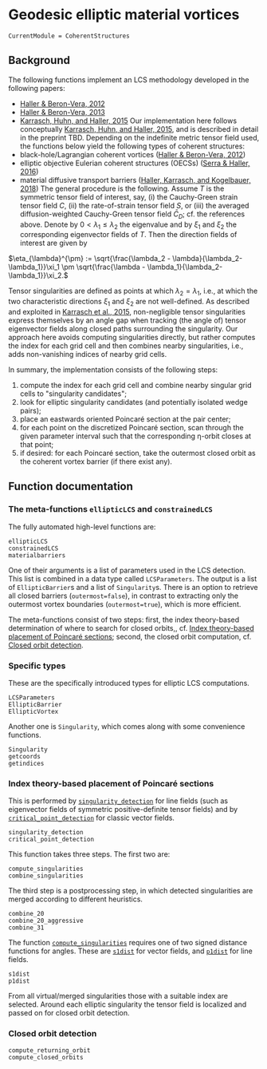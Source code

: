 # Geodesic elliptic material vortices

```@meta
CurrentModule = CoherentStructures
```

## Background

The following functions implement an LCS methodology developed in the following papers:
   * [Haller & Beron-Vera, 2012](https://doi.org/10.1016/j.physd.2012.06.012)
   * [Haller & Beron-Vera, 2013](https://doi.org/10.1017/jfm.2013.391)
   * [Karrasch, Huhn, and Haller, 2015](https://doi.org/10.1098/rspa.2014.0639)
Our implementation here follows conceptually [Karrasch, Huhn, and Haller, 2015](https://doi.org/10.1098/rspa.2014.0639),
and is described in detail in the preprint TBD.
Depending on the indefinite metric tensor field used, the functions below yield
the following types of coherent structures:
   * black-hole/Lagrangian coherent vortices ([Haller & Beron-Vera, 2012](https://doi.org/10.1017/jfm.2013.391))
   * elliptic objective Eulerian coherent structures (OECSs) ([Serra & Haller, 2016](https://doi.org/10.1063/1.4951720))
   * material diffusive transport barriers ([Haller, Karrasch, and Kogelbauer, 2018](https://doi.org/10.1073/pnas.1720177115))
The general procedure is the following. Assume $T$ is the symmetric tensor field
of interest, say, (i) the Cauchy-Green strain tensor field $C$, (ii) the
rate-of-strain tensor field $S$, or (iii) the averaged diffusion-weighted
Cauchy-Green tensor field $\bar{C}_D$; cf. the references above. Denote by
$0<\lambda_1\leq\lambda_2$ the eigenvalue and by $\xi_1$ and $\xi_2$ the
corresponding eigenvector fields of $T$. Then the direction fields of interest
are given by

$\eta_{\lambda}^{\pm} := \sqrt{\frac{\lambda_2 - \lambda}{\lambda_2-\lambda_1}}\xi_1 \pm \sqrt{\frac{\lambda - \lambda_1}{\lambda_2-\lambda_1}}\xi_2.$

Tensor singularities are defined as points at which $\lambda_2=\lambda_1$, i.e.,
at which the two characteristic directions $\xi_1$ and $\xi_2$ are not
well-defined. As described and exploited in
[Karrasch et al., 2015](https://doi.org/10.1098/rspa.2014.0639),
non-negligible tensor singularities express themselves by an angle gap when
tracking (the angle of) tensor eigenvector fields along closed paths surrounding
the singularity. Our approach here avoids computing singularities directly, but
rather computes the index for each grid cell and then combines nearby
singularities, i.e., adds non-vanishing indices of nearby grid cells.

In summary, the implementation consists of the following steps:
   1. compute the index for each grid cell and combine nearby singular grid cells
      to "singularity candidates";
   3. look for elliptic singularity candidates (and potentially isolated wedge
      pairs);
   4. place an eastwards oriented Poincaré section at the pair center;
   5. for each point on the discretized Poincaré section, scan through the given
      parameter interval such that the corresponding η-orbit closes at that point;
   6. if desired: for each Poincaré section, take the outermost closed orbit as
      the coherent vortex barrier (if there exist any).

## Function documentation

### The meta-functions `ellipticLCS` and `constrainedLCS`

The fully automated high-level functions are:
```@docs
ellipticLCS
constrainedLCS
materialbarriers
```
One of their arguments is a list of parameters used in the LCS detection. This
list is combined in a data type called `LCSParameters`. The output is a list of `EllipticBarrier`s and a list of `Singularity`s.
There is an option to retrieve all closed barriers (`outermost=false`), in
contrast to extracting only the outermost vortex boundaries (`outermost=true`), which is more efficient.

The meta-functions consist of two steps: first, the index
theory-based determination of where to search for closed orbits,, cf.
[Index theory-based placement of Poincaré sections](@ref); second, the
closed orbit computation, cf. [Closed orbit detection](@ref).

### Specific types

These are the specifically introduced types for elliptic LCS computations.
```@docs
LCSParameters
EllipticBarrier
EllipticVortex
```
Another one is `Singularity`, which comes along with some convenience functions.
```@docs
Singularity
getcoords
getindices
```

### Index theory-based placement of Poincaré sections

This is performed by [`singularity_detection`](@ref) for line fields
(such as eigenvector fields of symmetric positive-definite tensor fields) and by
[`critical_point_detection`](@ref) for classic vector fields.
```@docs
singularity_detection
critical_point_detection
```
This function takes three steps. The first two are:
```@docs
compute_singularities
combine_singularities
```
The third step is a postprocessing step, in which detected singularities are
merged according to different heuristics.
```@docs
combine_20
combine_20_aggressive
combine_31
```
The function [`compute_singularities`](@ref) requires one of two signed distance
functions for angles. These are [`s1dist`](@ref) for vector fields, and
[`p1dist`](@ref) for line fields.
```@docs
s1dist
p1dist
```
From all virtual/merged singularities those with a suitable index are selected.
Around each elliptic singularity the tensor field is localized and passed on for
closed orbit detection.

### Closed orbit detection

```@docs
compute_returning_orbit
compute_closed_orbits
```
